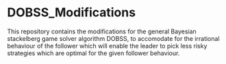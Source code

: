 # DOBSS_Modifications

This repository contains the modifications for the general Bayesian stackelberg game solver algorithm DOBSS,
to accomodate for the irrational behaviour of the follower which will enable the leader to pick less risky 
strategies which are optimal for the given follower behaviour.


